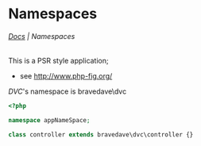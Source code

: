 # Namespaces

###### <navbar>[Docs](/docs/) | Namespaces</navbar>

This is a PSR style application;
* see <a href="http://www.php-fig.org/" target="_blank">http://www.php-fig.org/</a>

*DVC*'s namespace is bravedave\dvc

```php
<?php

namespace appNameSpace;

class controller extends bravedave\dvc\controller {}
```
